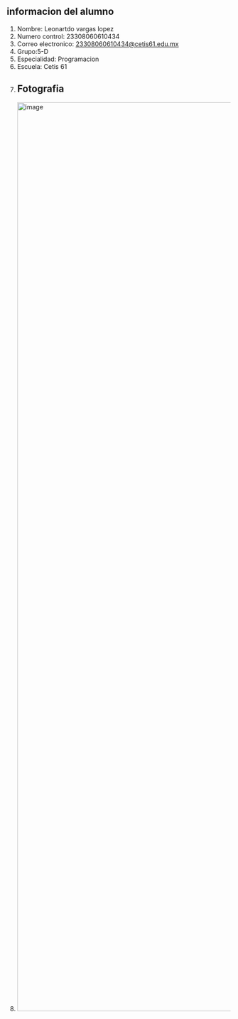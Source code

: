 ## informacion del alumno

1. Nombre: Leonartdo vargas lopez
2. Numero control: 23308060610434
3. Correo electronico: 23308060610434@cetis61.edu.mx
4. Grupo:5-D
5. Especialidad: Programacion
6. Escuela: Cetis 61
7. ## Fotografia
8. <img width="1536" height="2048" alt="image" src="https://github.com/user-attachments/assets/abaedb41-1da2-4cd5-a4f5-1558506a5d6d" />


